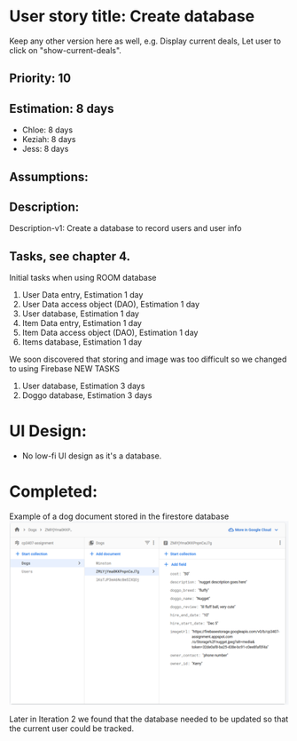 
# User story title: Create database

Keep any other version here as well, e.g. Display current deals, Let user to click on "show-current-deals".

## Priority: 10 

## Estimation:  8 days

* Chloe: 8 days 
* Keziah: 8 days
* Jess: 8 days

## Assumptions:

## Description:

Description-v1: Create a database to record users and user info

## Tasks, see chapter 4.
Initial tasks when using ROOM database
1. User Data entry, Estimation 1 day
2. User Data access object (DAO), Estimation 1 day
3. User database, Estimation 1 day
4. Item Data entry, Estimation 1 day
5. Item Data access object (DAO), Estimation 1 day
6. Items database, Estimation 1 day

We soon discovered that storing and image was too difficult so we changed to using Firebase
NEW TASKS
1. User database, Estimation 3 days
2. Doggo database, Estimation 3 days


# UI Design:
* No low-fi UI design as it's a database.

# Completed:
Example of a dog document stored in the firestore database
![image](/images/database.png)

Later in Iteration 2 we found that the database needed to be updated so that the current user could be tracked. 

